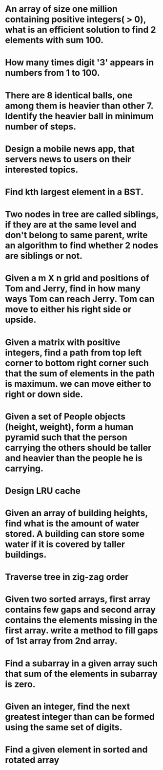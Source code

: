# An array of size one million containing positive integers( > 0), what is an efficient solution to find 2 elements with sum 100.

# How many times digit '3' appears in numbers from 1 to 100.

# There are 8 identical balls, one among them is heavier than other 7. Identify the heavier ball in minimum number of steps.

# Design a mobile news app, that servers news to users on their interested topics.

# Find kth largest element in a BST.

# Two nodes in tree are called siblings, if they are at the same level and don't belong to same parent, write an algorithm to find whether 2 nodes are siblings or not.

# Given a m X n grid and positions of Tom and Jerry, find in how many ways Tom can reach Jerry. Tom can move to either his right side or upside.

# Given a matrix with positive integers, find a path from top left corner to bottom right corner such that the sum of elements in the path is maximum. we can move either to right or down side.

# Given a set of People objects (height, weight), form a human pyramid such that the person carrying the others should be taller and heavier than the people he is carrying.

# Design LRU cache

# Given an array of building heights, find what is the amount of water stored. A building can store some water if it is covered by taller buildings.

# Traverse tree in zig-zag order

# Given two sorted arrays, first array contains few gaps and second array contains the elements missing in the first array. write a method to fill gaps of 1st array from 2nd array.

# Find a subarray in a given array such that sum of the elements in subarray is zero.

# Given an integer, find the next greatest integer than can be formed using the same set of digits.

# Find a given element in sorted and rotated array
